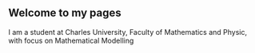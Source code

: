 ## Welcome to my pages
I am a student at Charles University, Faculty of Mathematics and Physic, with focus on Mathematical Modelling
